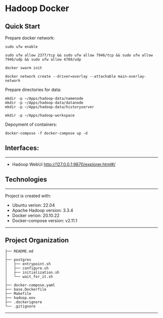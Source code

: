 # Hadoop Docker

## Quick Start

Prepare docker network:

~~~
sudo ufw enable

sudo ufw allow 2377/tcp && sudo ufw allow 7946/tcp && sudo ufw allow 7946/udp && sudo ufw allow 4789/udp

docker swarm init

docker network create --driver=overlay --attachable main-overlay-network
~~~

Prepare directories for data:
~~~
mkdir -p ~/Apps/hadoop-data/namenode
mkdir -p ~/Apps/hadoop-data/datanode
mkdir -p ~/Apps/hadoop-data/historyserver

mkdir -p ~/Apps/hadoop-workspace
~~~

Depoyment of containers:
~~~
docker-compose -f docker-compose up -d
~~~


## Interfaces:
---
* Hadoop WebUi http://127.0.0.1:9870/explorer.html#/


## Technologies
---
Project is created with:
* Ubuntu verion: 22.04
* Apache Hadoop version: 3.3.4
* Docker verion: 20.10.22
* Docker-compose version: v2.11.1

___
Project Organization
---

    ├── README.md
    │
    ├── postgres  
    │   ├── entrypoint.sh
    │   ├── configure.sh 
    │   ├── initialization.sh
    │   └── wait_for_it.sh 
    │ 
    ├── docker-compose.yaml
    ├── base.Dockerfile
    ├── Makefile
    ├── hadoop.env
    ├── .dockerignore
    └── .gitignore

---